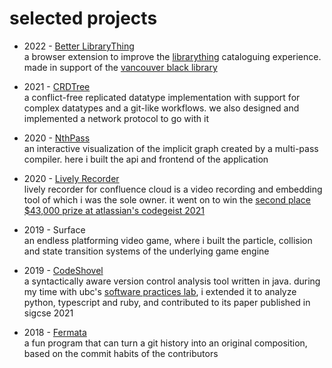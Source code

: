 # selected projects

- 2022 - [Better LibraryThing](https://betterlibrarything.com/)  
  a browser extension to improve the [librarything](https://www.librarything.com/) cataloguing experience. made in support of the [vancouver black library](https://www.vancouverblacklibrary.org/)

- 2021 - [CRDTree](https://github.com/iyht/CRDTree)  
  a conflict-free replicated datatype implementation with support for complex datatypes and a git-like workflows. we also designed and implemented a network protocol to go with it

- 2020 - [NthPass](https://se.cs.ubc.ca/compiler-viz)  
  an interactive visualization of the implicit graph created by a multi-pass compiler. here i built the api and frontend of the application

- 2020 - [Lively Recorder](https://devpost.com/software/lively-recorder-for-confluence-audio-video-screen)  
  lively recorder for confluence cloud is a video recording and embedding tool of which i was the sole owner. it went on to win the [second place $43,000 prize at atlassian's codegeist 2021](https://devpost.com/software/lively-recorder-for-confluence-audio-video-screen)

- 2019 - Surface  
  an endless platforming video game, where i built the particle, collision and state transition systems of the underlying game engine

- 2019 - [CodeShovel](https://se.cs.ubc.ca/CodeShovel)  
  a syntactically aware version control analysis tool written in java. during my time with ubc's [software practices lab](https://spl.cs.ubc.ca/), i extended it to analyze python, typescript and ruby, and contributed to its paper published in sigcse 2021

- 2018 - [Fermata](https://www.youtube.com/watch?v=zDikgBV_XS4)  
  a fun program that can turn a git history into an original composition, based on the commit habits of the contributors
